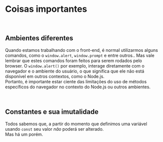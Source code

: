 # Coisas importantes

</br>

## Ambientes diferentes
Quando estamos trabalhando com o front-end, é normal utilizarmos alguns comandos, como o `window.alert`, `window.prompt` e entre outros.. Mas vale lembrar que estes comandos foram feitos para serem rodados pelo browser. O `window.alert()` por exemplo, interage diretamente com o navegador e o ambiente do usuário, o que significa que ele não está disponível em outros contextos, como o Node.js. </br>
Portanto, é importante estar ciente das limitações do uso de métodos específicos do navegador no contexto do Node.js ou outros ambientes.

</br>

## Constantes e sua imutalidade
Todos sabemos que, a partir do momento que definimos uma variável usando `const` seu valor _não_ poderá ser alterado. </br>
Mas há um porém.